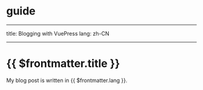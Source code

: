 # guide

---

title: Blogging with VuePress
lang: zh-CN

---

# {{ $frontmatter.title }}

My blog post is written in {{ $frontmatter.lang }}.
